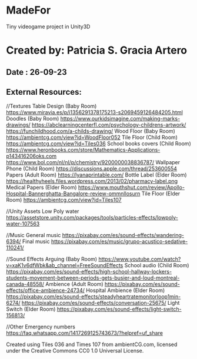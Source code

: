 # MadeFor
Tiny videogame project in Unity3D
# Created by: Patricia S. Gracia Artero
##  Date : 26-09-23

##  External Resources:

//Textures
Table Design (Baby Room)
https://www.miravia.es/p/i1356291378175213-s2069459126484205.html 
Doodles (Baby Room)
https://www.ourkidsimagine.com/making-marks-drawings/
https://abclearningcenterfl.com/psychology-childrens-artwork/ 
https://funchildhood.com/a-childs-drawing/ 
Wood Floor (Baby Room)
https://ambientcg.com/view?id=WoodFloor052
Tile Floor (Child Room) 
https://ambientcg.com/view?id=Tiles036
School books covers (Child Room)
https://www.heronbooks.com/store/Mathematics-Applications-p143416206oks.com
https://www.bol.com/nl/nl/p/chemistry/9200000038836787/ 
Wallpaper Phone (Child Room)
https://discussions.apple.com/thread/253600554
Papers (Adult Room) https://lyanaprintable.com/ 
Bottle Label (Elder Room)
https://healthyheels.files.wordpress.com/2013/02/pharmacy-label.png 
Medical Papers (Elder Room)
https://www.mouthshut.com/review/Apollo-Hospital-Bannerghatta-Bangalore-review-ommnllosurn 
Tile Floor (Elder Room)
https://ambientcg.com/view?id=Tiles107 


//Unity Assets
Low Poly water https://assetstore.unity.com/packages/tools/particles-effects/lowpoly-water-107563 

//Music
General music https://pixabay.com/es/sound-effects/wandering-6394/ 
Final music https://pixabay.com/es/music/grupo-acustico-sedative-110241/ 

//Sound Effects
Arguing (Baby Room)
https://www.youtube.com/watch?v=xaK1v6dfWbk&ab_channel=FreeSoundEffects
School audio (Child Room)
https://pixabay.com/es/sound-effects/high-school-hallway-lockers-students-movement-between-periods-gets-busier-and-loud-montreal-canada-48558/ 
Ambience (Adult Room)
https://pixabay.com/es/sound-effects/office-ambience-24734/ 
Hospital Ambience (Elder Room)
https://pixabay.com/es/sound-effects/steadyheartratemonitorloop1min-6274/
https://pixabay.com/es/sound-effects/conversation-25675/ 
Light Switch (Elder Room)
https://pixabay.com/es/sound-effects/light-switch-156813/

//Other
Emergency numbers https://faq.whatsapp.com/1417269125743673/?helpref=uf_share


Created using Tiles 036 and Times 107 from ambientCG.com, licensed under the Creative Commons CC0 1.0 Universal License.




